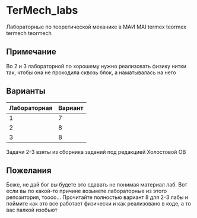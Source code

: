 # TerMech_labs
Лабораторные по теоретической механике в МАИ MAI termex teormex termech teormech 
## Примечание
Во 2 и 3 лабораторной по хорошему нужно реализовать физику нитки так, чтобы она не проходила сквозь блок, а наматывалась на него
## Варианты
| Лабораторная  | Вариант |
| ----- | ---- |
| 1  | 7  |
| 2  | 8  |
| 3  | 8  |

Задачи 2-3 взяты из сборника заданий под редакцией Холостовой ОВ
## Пожелания
Боже, не дай бог вы будете это сдавать не понимая материал лаб. Вот если вы по какой-то причине возьмете лабораторные из этого репозитория, тоооо... Прочитайте полностью вариант 8 для 2-3 лабы и поймите как это все работает физически и как реализовано в коде, а то вас палкой изобьют
